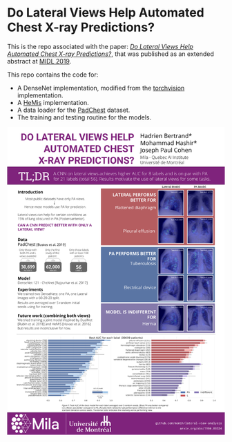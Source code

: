 # Do Lateral Views Help Automated Chest X-ray Predictions?

This is the repo associated with the paper: [*Do Lateral Views Help Automated Chest X-ray Predictions?*](https://arxiv.org/abs/1904.08534 "arXiv's link"), that was published as an extended abstract at [MIDL 2019](https://2019.midl.io/).

This repo contains the code for:
- A DenseNet implementation, modified from the [torchvision](https://pytorch.org/docs/stable/_modules/torchvision/models/densenet.html) implementation.
- A [HeMis](https://arxiv.org/abs/1607.05194) implementation.
- A data loader for the [PadChest](https://arxiv.org/abs/1901.07441) dataset.
- The training and testing routine for the models.


![Poster](MIDLPoster.png)

